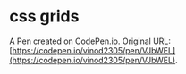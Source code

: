 #  css grids

A Pen created on CodePen.io. Original URL: [https://codepen.io/vinod2305/pen/VJbWEL](https://codepen.io/vinod2305/pen/VJbWEL).


